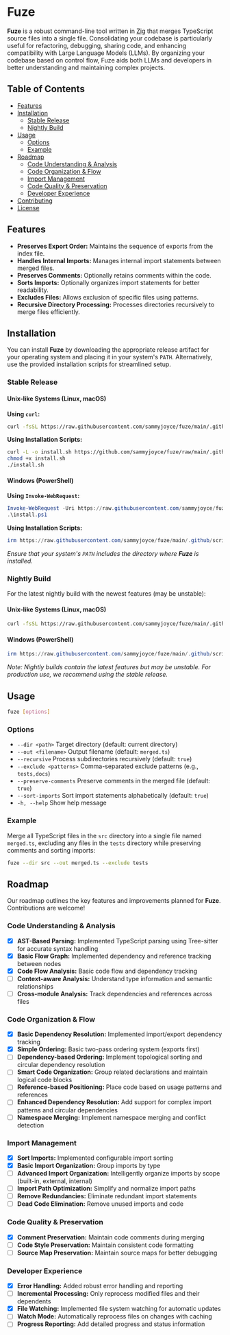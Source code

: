 # Fuze

**Fuze** is a robust command-line tool written in [Zig](https://ziglang.org/) that merges TypeScript source files into a single file. Consolidating your codebase is particularly useful for refactoring, debugging, sharing code, and enhancing compatibility with Large Language Models (LLMs). By organizing your codebase based on control flow, Fuze aids both LLMs and developers in better understanding and maintaining complex projects.

## Table of Contents

- [Features](#features)
- [Installation](#installation)
  - [Stable Release](#stable-release)
  - [Nightly Build](#nightly-build)
- [Usage](#usage)
  - [Options](#options)
  - [Example](#example)
- [Roadmap](#roadmap)
  - [Code Understanding & Analysis](#code-understanding--analysis)
  - [Code Organization & Flow](#code-organization--flow)
  - [Import Management](#import-management)
  - [Code Quality & Preservation](#code-quality--preservation)
  - [Developer Experience](#developer-experience)
- [Contributing](#contributing)
- [License](#license)

## Features

- **Preserves Export Order:** Maintains the sequence of exports from the index file.
- **Handles Internal Imports:** Manages internal import statements between merged files.
- **Preserves Comments:** Optionally retains comments within the code.
- **Sorts Imports:** Optionally organizes import statements for better readability.
- **Excludes Files:** Allows exclusion of specific files using patterns.
- **Recursive Directory Processing:** Processes directories recursively to merge files efficiently.

## Installation

You can install **Fuze** by downloading the appropriate release artifact for your operating system and placing it in your system's `PATH`. Alternatively, use the provided installation scripts for streamlined setup.

### Stable Release

#### Unix-like Systems (Linux, macOS)

**Using `curl`:**

```bash
curl -fsSL https://raw.githubusercontent.com/sammyjoyce/fuze/main/.github/scripts/install.sh | bash
```

**Using Installation Scripts:**

```bash
curl -L -o install.sh https://github.com/sammyjoyce/fuze/raw/main/.github/scripts/install.sh
chmod +x install.sh
./install.sh
```

#### Windows (PowerShell)

**Using `Invoke-WebRequest`:**

```powershell
Invoke-WebRequest -Uri https://raw.githubusercontent.com/sammyjoyce/fuze/main/.github/scripts/install.ps1 -OutFile install.ps1
.\install.ps1
```

**Using Installation Scripts:**

```powershell
irm https://raw.githubusercontent.com/sammyjoyce/fuze/main/.github/scripts/install.ps1 | iex
```

*Ensure that your system's `PATH` includes the directory where **Fuze** is installed.*

### Nightly Build

For the latest nightly build with the newest features (may be unstable):

#### Unix-like Systems (Linux, macOS)

```bash
curl -fsSL https://raw.githubusercontent.com/sammyjoyce/fuze/main/.github/scripts/install-nightly.sh | bash
```

#### Windows (PowerShell)

```powershell
irm https://raw.githubusercontent.com/sammyjoyce/fuze/main/.github/scripts/install-nightly.ps1 | iex
```

*Note: Nightly builds contain the latest features but may be unstable. For production use, we recommend using the stable release.*

## Usage

```bash
fuze [options]
```

### Options

- `--dir <path>`          Target directory (default: current directory)
- `--out <filename>`      Output filename (default: `merged.ts`)
- `--recursive`           Process subdirectories recursively (default: `true`)
- `--exclude <patterns>`  Comma-separated exclude patterns (e.g., `tests,docs`)
- `--preserve-comments`   Preserve comments in the merged file (default: `true`)
- `--sort-imports`        Sort import statements alphabetically (default: `true`)
- `-h, --help`            Show help message

### Example

Merge all TypeScript files in the `src` directory into a single file named `merged.ts`, excluding any files in the `tests` directory while preserving comments and sorting imports:

```bash
fuze --dir src --out merged.ts --exclude tests
```

## Roadmap

Our roadmap outlines the key features and improvements planned for **Fuze**. Contributions are welcome!

### Code Understanding & Analysis

- [x] **AST-Based Parsing:** Implemented TypeScript parsing using Tree-sitter for accurate syntax handling
- [x] **Basic Flow Graph:** Implemented dependency and reference tracking between nodes
- [x] **Code Flow Analysis:** Basic code flow and dependency tracking
- [ ] **Context-aware Analysis:** Understand type information and semantic relationships
- [ ] **Cross-module Analysis:** Track dependencies and references across files

### Code Organization & Flow

- [x] **Basic Dependency Resolution:** Implemented import/export dependency tracking
- [x] **Simple Ordering:** Basic two-pass ordering system (exports first)
- [ ] **Dependency-based Ordering:** Implement topological sorting and circular dependency resolution
- [ ] **Smart Code Organization:** Group related declarations and maintain logical code blocks
- [ ] **Reference-based Positioning:** Place code based on usage patterns and references
- [ ] **Enhanced Dependency Resolution:** Add support for complex import patterns and circular dependencies
- [ ] **Namespace Merging:** Implement namespace merging and conflict detection

### Import Management

- [x] **Sort Imports:** Implemented configurable import sorting
- [x] **Basic Import Organization:** Group imports by type
- [ ] **Advanced Import Organization:** Intelligently organize imports by scope (built-in, external, internal)
- [ ] **Import Path Optimization:** Simplify and normalize import paths
- [ ] **Remove Redundancies:** Eliminate redundant import statements
- [ ] **Dead Code Elimination:** Remove unused imports and code

### Code Quality & Preservation

- [x] **Comment Preservation:** Maintain code comments during merging
- [ ] **Code Style Preservation:** Maintain consistent code formatting
- [ ] **Source Map Preservation:** Maintain source maps for better debugging

### Developer Experience

- [x] **Error Handling:** Added robust error handling and reporting
- [ ] **Incremental Processing:** Only reprocess modified files and their dependents
- [x] **File Watching:** Implemented file system watching for automatic updates
- [ ] **Watch Mode:** Automatically reprocess files on changes with caching
- [ ] **Progress Reporting:** Add detailed progress and status information

